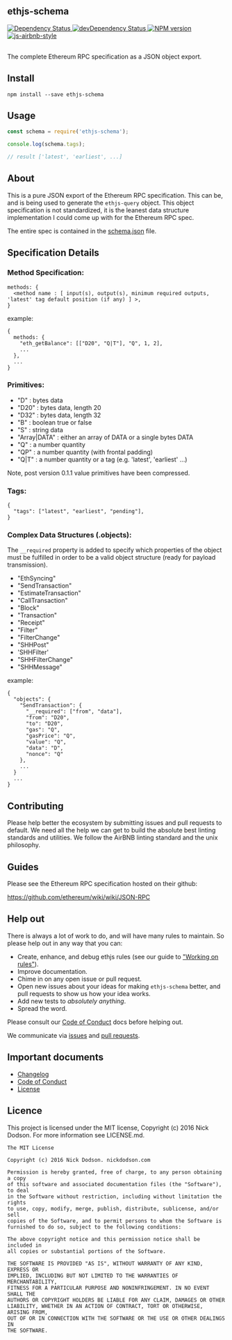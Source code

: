 ## ethjs-schema

<div>
  <!-- Dependency Status -->
  <a href="https://david-dm.org/ethjs/ethjs-schema">
    <img src="https://david-dm.org/ethjs/ethjs-schema.svg"
    alt="Dependency Status" />
  </a>

  <!-- devDependency Status -->
  <a href="https://david-dm.org/ethjs/ethjs-schema#info=devDependencies">
    <img src="https://david-dm.org/ethjs/ethjs-schema/dev-status.svg" alt="devDependency Status" />
  </a>

  <!-- NPM Version -->
  <a href="https://www.npmjs.org/package/ethjs-schema">
    <img src="http://img.shields.io/npm/v/ethjs-schema.svg"
    alt="NPM version" />
  </a>

  <!-- Javascript Style -->
  <a href="http://airbnb.io/javascript/">
    <img src="https://img.shields.io/badge/code%20style-airbnb-brightgreen.svg" alt="js-airbnb-style" />
  </a>
</div>

<br />

The complete Ethereum RPC specification as a JSON object export.

## Install

```
npm install --save ethjs-schema
```

## Usage

```js
const schema = require('ethjs-schema');

console.log(schema.tags);

// result ['latest', 'earliest', ...]
```

## About

This is a pure JSON export of the Ethereum RPC specification. This can be, and is being used to generate the `ethjs-query` object. This object specification is not standardized, it is the leanest data structure implementation I could come up with for the Ethereum RPC spec.

The entire spec is contained in the [schema.json](src/schema.json) file.

## Specification Details

### Method Specification:

  ```
  methods: {
    <method name : [ input(s), output(s), minimum required outputs, 'latest' tag default position (if any) ] >,
  }
  ```

  example:

  ```
  {
    methods: {
      "eth_getBalance": [["D20", "Q|T"], "Q", 1, 2],
      ...
    },
    ...
  }
  ```

### Primitives:

  - "D" : bytes data
  - "D20" : bytes data, length 20
  - "D32" : bytes data, length 32
  - "B" : boolean true or false
  - "S" : string data
  - "Array|DATA" : either an array of DATA or a single bytes DATA
  - "Q" : a number quantity
  - "QP" : a number quantity (with frontal padding)
  - "Q|T" : a number quantity or a tag (e.g. 'latest', 'earliest' ...)

Note, post version 0.1.1 value primitives have been compressed.

### Tags:

  ```
  {
    "tags": ["latest", "earliest", "pending"],
  }
  ```

### Complex Data Structures (.objects):

The `__required` property is added to specify which properties of the object must be fulfilled in order to be a valid object structure (ready for payload transmission).

  - "EthSyncing"
  - "SendTransaction"
  - "EstimateTransaction"
  - "CallTransaction"
  - "Block"
  - "Transaction"
  - "Receipt"
  - "Filter"
  - "FilterChange"
  - "SHHPost"
  - 'SHHFilter'
  - "SHHFilterChange"
  - "SHHMessage"

  example:

  ```
  {
    "objects": {
      "SendTransaction": {
        "__required": ["from", "data"],
        "from": "D20",
        "to": "D20",
        "gas": "Q",
        "gasPrice": "Q",
        "value": "Q",
        "data": "D",
        "nonce": "Q"
      },
      ...
    }
    ...
  }
  ```

## Contributing

Please help better the ecosystem by submitting issues and pull requests to default. We need all the help we can get to build the absolute best linting standards and utilities. We follow the AirBNB linting standard and the unix philosophy.

## Guides

Please see the Ethereum RPC specification hosted on their github:

https://github.com/ethereum/wiki/wiki/JSON-RPC

## Help out

There is always a lot of work to do, and will have many rules to maintain. So please help out in any way that you can:

- Create, enhance, and debug ethjs rules (see our guide to ["Working on rules"](./github/CONTRIBUTING.md)).
- Improve documentation.
- Chime in on any open issue or pull request.
- Open new issues about your ideas for making `ethjs-schema` better, and pull requests to show us how your idea works.
- Add new tests to *absolutely anything*.
- Spread the word.

Please consult our [Code of Conduct](CODE_OF_CONDUCT.md) docs before helping out.

We communicate via [issues](https://github.com/ethjs/ethjs-schema/issues) and [pull requests](https://github.com/ethjs/ethjs-schema/pulls).

## Important documents

- [Changelog](CHANGELOG.md)
- [Code of Conduct](CODE_OF_CONDUCT.md)
- [License](https://raw.githubusercontent.com/ethjs/ethjs-schema/master/LICENSE)

## Licence

This project is licensed under the MIT license, Copyright (c) 2016 Nick Dodson. For more information see LICENSE.md.

```
The MIT License

Copyright (c) 2016 Nick Dodson. nickdodson.com

Permission is hereby granted, free of charge, to any person obtaining a copy
of this software and associated documentation files (the "Software"), to deal
in the Software without restriction, including without limitation the rights
to use, copy, modify, merge, publish, distribute, sublicense, and/or sell
copies of the Software, and to permit persons to whom the Software is
furnished to do so, subject to the following conditions:

The above copyright notice and this permission notice shall be included in
all copies or substantial portions of the Software.

THE SOFTWARE IS PROVIDED "AS IS", WITHOUT WARRANTY OF ANY KIND, EXPRESS OR
IMPLIED, INCLUDING BUT NOT LIMITED TO THE WARRANTIES OF MERCHANTABILITY,
FITNESS FOR A PARTICULAR PURPOSE AND NONINFRINGEMENT. IN NO EVENT SHALL THE
AUTHORS OR COPYRIGHT HOLDERS BE LIABLE FOR ANY CLAIM, DAMAGES OR OTHER
LIABILITY, WHETHER IN AN ACTION OF CONTRACT, TORT OR OTHERWISE, ARISING FROM,
OUT OF OR IN CONNECTION WITH THE SOFTWARE OR THE USE OR OTHER DEALINGS IN
THE SOFTWARE.
```
